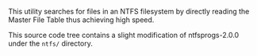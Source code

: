 This utility searches for files in an NTFS filesystem by directly reading the Master File Table thus achieving high speed.

This source code tree contains a slight modification of ntfsprogs-2.0.0 under the `ntfs/` directory.
